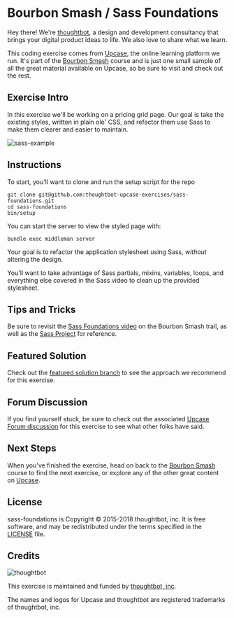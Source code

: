 # Bourbon Smash / Sass Foundations

Hey there! We're [thoughtbot](https://thoughtbot.com), a design and
development consultancy that brings your digital product ideas to life.
We also love to share what we learn.

This coding exercise comes from [Upcase](https://thoughtbot.com/upcase),
the online learning platform we run. It's part of the
[Bourbon Smash](https://thoughtbot.com/upcase/bourbon-smash) course and is just one small sample of all
the great material available on Upcase, so be sure to visit and check out the rest.

## Exercise Intro

In this exercise we'll be working on a pricing grid page. Our goal is take the existing styles, written in plain ole' CSS, and refactor them use Sass to make them clearer and easier to maintain.

![sass-example](https://thoughtbot-images.s3.amazonaws.com/upcase/exercise-images/bourbon-smash/sass-foundations.png)

## Instructions

To start, you'll want to clone and run the setup script for the repo

    git clone git@github.com:thoughtbot-upcase-exercises/sass-foundations.git
    cd sass-foundations
    bin/setup

You can start the server to view the styled page with:

    bundle exec middleman server

Your goal is to refactor the application stylesheet using Sass, _without_ altering the design.

You'll want to take advantage of Sass partials, mixins, variables, loops, and everything else covered in the Sass video to clean up the provided stylesheet.

## Tips and Tricks

Be sure to revisit the [Sass Foundations video](https://thoughtbot.com/upcase/videos/sass-overview) on the Bourbon Smash trail, as well as the [Sass Project](http://sass-lang.com/) for reference.

## Featured Solution

Check out the [featured solution branch](https://github.com/thoughtbot-upcase-exercises/sass-foundations/compare/featured-solution#toc) to
see the approach we recommend for this exercise.

## Forum Discussion

If you find yourself stuck, be sure to check out the associated
[Upcase Forum discussion]()
for this exercise to see what other folks have said.

## Next Steps

When you've finished the exercise, head on back to the
[Bourbon Smash](https://thoughtbot.com/upcase/bourbon-smash) course to find the next exercise,
or explore any of the other great content on
[Upcase](https://thoughtbot.com/upcase).

## License

sass-foundations is Copyright © 2015-2018 thoughtbot, inc. It is free software,
and may be redistributed under the terms specified in the
[LICENSE](/LICENSE.md) file.

## Credits

![thoughtbot](https://presskit.thoughtbot.com/assets/images/logo.svg)

This exercise is maintained and funded by
[thoughtbot, inc](http://thoughtbot.com/community).

The names and logos for Upcase and thoughtbot are registered trademarks of
thoughtbot, inc.
